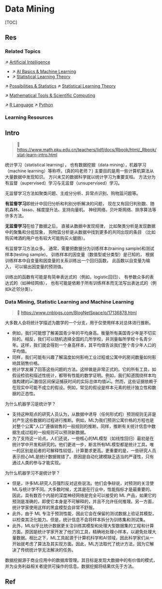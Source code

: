 # Data Mining

[TOC]



## Res
### Related Topics
↗ [Artificial Intelligence](../../../🧠%20Computing%20Methodologies/👽%20Artificial%20Intelligence/Artificial%20Intelligence.md)
- ↗ [AI Basics & Machine Learning](../../../🧠%20Computing%20Methodologies/👽%20Artificial%20Intelligence/🗝️%20AI%20Basics%20&%20Machine%20Learning/AI%20Basics%20&%20Machine%20Learning.md)
- ↗ [Statistical Learning Theory](../../../🧠%20Computing%20Methodologies/👽%20Artificial%20Intelligence/🗝️%20AI%20Basics%20&%20Machine%20Learning/📌%20Statistical%20Learning%20Theory/Statistical%20Learning%20Theory.md)

↗ [Possibilities & Statistics](../../../🧮%20Mathematics/📊%20Possibilities%20&%20Statistics/Possibilities%20&%20Statistics.md)
↗ [Statistical Learning Theory](../../../🧠%20Computing%20Methodologies/👽%20Artificial%20Intelligence/🗝️%20AI%20Basics%20&%20Machine%20Learning/📌%20Statistical%20Learning%20Theory/Statistical%20Learning%20Theory.md)

↗ [Mathematical Tools & Scientific Computing](../../../🧮%20Mathematics/Mathematical%20Tools%20&%20Scientific%20Computing.md)

↗ [R Language](../../../🔑%20CS%20Core/👩‍💻%20Computer%20Languages%20&%20Programming%20Methodology/Interpreted%20Languages/R%20Language/R%20Language.md)
↗ [Python](../../../🔑%20CS%20Core/👩‍💻%20Computer%20Languages%20&%20Programming%20Methodology/Interpreted%20Languages/Python/Python.md)


### Learning Resources



## Intro
> 🔗 https://www.math.pku.edu.cn/teachers/lidf/docs/Rbook/html/_Rbook/stat-learn-intro.html

统计学习（statistical learning）， 也有数据挖掘（data mining），机器学习（machine learning）等称呼。(真的吗老师？) 主要目的是用一些计算机算法从大量数据中发现知识。 方兴未艾的数据科学就以统计学习为重要支柱。 方法分为有监督（supervised）学习与无监督（unsupervised）学习。

无监督学习方法如聚类问题、主成分分析、异常点识别、购物篮问题等。

**有监督学习**即统计中回归分析和判别分析解决的问题， 现在又有回归判别数、随机森林、lasso、梯度提升法、支持向量机、 神经网络、贝叶斯网络、排序算法等许多方法。

**无监督学习**在给了数据之后， 直接从数据中发现规律， 比如聚类分析是发现数据中的聚集和分组现象， 购物篮分析是从数据中找到更多的共同出现的条目 （比如购买啤酒的用户也有较大可能购买火腿肠）。

有监督学习方法众多。 通常，需要把数据分为训练样本(training sample)和测试样本(testing sample)， 训练样本的因变量（数值型或分类型）是已知的， 根据训练样本中自变量和因变量的关系训练出一个回归函数， 此函数以自变量为输入， 可以输出因变量的预测值。

训练出的函数有可能是有简单表达式的（例如，logistic回归）、 有参数众多的表达式的（如神经网络）， 也有可能是依赖于所有训练样本而无法写出表达式的（例如k近邻分类）。


### Data Mining, Statistic Learning and Machine Learning
> 🔗 https://www.cnblogs.com/BlogNetSpace/p/17136878.html

大多数人会将统计学描述为数学的一个分支，用于仅使用样本对总体进行推断。
- 例如，我们可能想了解美国青少年的平均身高。衡量所有美国青少年是不切实际的。相反，我们可以随机选择全国的几所学校，并测量每所学校十名青少年。这样，我们就会得到一个身高样本，其平均值告诉我们整个青少年人口的平均值。
- 同样，我们可能有兴趣了解温度如何影响工业过程或公寓中的房间数量如何影响其销售价格。
- 统计学发展了回答这些问题的方法。这样做是非常正式的。它的所有工具，如假设检验和描述性统计，都带有性能的数学证明。例如，我们知道围绕样本均值构建的![](https://img2023.cnblogs.com/blog/14085/202302/14085-20230220120138256-1647959309.png)置信区间保证捕获时间的实际总体均值![](https://img2023.cnblogs.com/blog/14085/202302/14085-20230220120141153-1748880820.png)。然而，这些证据依赖于在现实中可能不成立的假设。例如，常见的假设是样本元素的统计独立性和数据的正态性。

为什么机器学习是统计学？
- 支持这种观点的研究人员认为，从数据中诱导（任何形式的）预测规则无非是对产生这些数据的过程进行推断。例如，ML为我们预测公寓价格的方程也是对整个公寓“人口”遵循销售的一般规则的推断。同样，推断有关统计信息中数据生成过程的一般规则可以预测新数据。
- 为了支持这一论点，人们还说，一些核心的ML模型（如线性回归）最初是在统计学中开发和研究的。他们更进一步，断言所有ML模型都是统计工具。唯一的区别是前者的可解释性较低，计算要求更高。更重要的是，一些研究人员表示担心ML是统计数据做错了。原因是自动化建模缺乏适当的严谨性，只有通过人类的参与才能实现。

为什么机器学习不是统计学？
- 但是，许多ML研究人员强烈反对这些说法。他们会争辩说，对预测的关注使ML与统计学不同。大多数时候，尤其是在行业中，性能指标才是最重要的。因此，具有数百个内层的深度神经网络是完全可以接受的 ML 产品，如果它的预测是准确的，即使它本身是不可解释的，并且不允许任何推理。另一方面，统计学家使用这样的黑盒模型会非常不舒服。
- 此外，由于 ML 专注于预测性能，因此它会在保留的测试数据上验证其模型，以检查其泛化能力。但是，统计信息不会将样本拆分为训练集和测试集。
- 此外，ML似乎比统计数据更关注训练其模型和处理大型数据集的工程和计算方面。原因是统计学家开发了他们的工具，精确地处理小样本，以避免处理大量数据。相比之下，ML工具起源于计算机科学和AI领域，因此科学家们从一开始就考虑了算法及其实现方面。因此，ML方法取代了统计方法，因为它解决了传统统计学无法解决的任务。

数据挖掘源于商业应用中的数据库管理。其目标是发现大数据中的有价值的模式，并为业务利益相关者提供可操作的信息。数据挖掘将结果优先于方法。



## Ref

